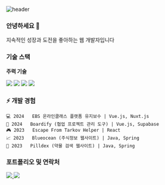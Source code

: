 ![header](https://capsule-render.vercel.app/api?type=waving&color=0:E34C26,100:da1f26&height=200&section=header&text=MinHyeongKi&fontSize=60&fontColor=ffffff&animation=fadeIn)

### 안녕하세요 👋 
지속적인 성장과 도전을 좋아하는 웹 개발자입니다

### 기술 스택
**주력 기술**
<div>
<img src="https://img.shields.io/badge/JavaScript-F7DF1E?style=for-the-badge&logo=JavaScript&logoColor=black"/>
<img src="https://img.shields.io/badge/Vue.js-4FC08D?style=for-the-badge&logo=vue.js&logoColor=white"/>
<img src="https://img.shields.io/badge/React-61DAFB?style=for-the-badge&logo=react&logoColor=black"/>
<img src="https://img.shields.io/badge/Java-007396?style=for-the-badge&logo=java&logoColor=white"/>
</div>

### ⚡ 개발 경험
```
💻 2024   EBS 온라인클래스 플랫폼 유지보수 | Vue.js, Nuxt.js
🔧 2024   Boardify (협업 프로젝트 관리 도구) | Vue.js, Supabase
🎮 2023   Escape From Tarkov Helper | React
📈 2023   Blueocean (주식정보 웹사이트) | Java, Spring
💊 2023   Pilldex (약물 검색 웹사이트) | Java, Spring
```

### 포트폴리오 및 연락처
<a href="https://webdesklinker.netlify.app/">
    <img src="https://img.shields.io/badge/Portfolio-4A154B?style=for-the-badge&logo=Trello&logoColor=white"/>
</a>
<a href="mailto:alsvhtks@naver.com">
    <img src="https://img.shields.io/badge/이메일-EA4335?style=for-the-badge&logo=gmail&logoColor=white"/>
</a>

